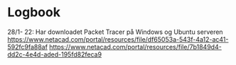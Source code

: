 # Logbook
28/1- 22: Har downloadet Packet Tracer på Windows og Ubuntu serveren
  https://www.netacad.com/portal/resources/file/df65053a-543f-4a12-ac41-592fc9fa88af
  https://www.netacad.com/portal/resources/file/7b1849d4-dd2c-4e4d-aded-195fd82feca9
